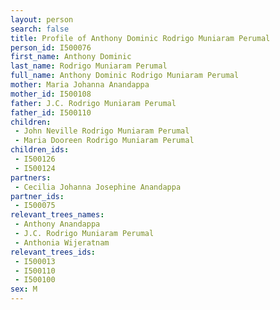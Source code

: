 ```yaml
---
layout: person
search: false
title: Profile of Anthony Dominic Rodrigo Muniaram Perumal
person_id: I500076
first_name: Anthony Dominic
last_name: Rodrigo Muniaram Perumal
full_name: Anthony Dominic Rodrigo Muniaram Perumal
mother: Maria Johanna Anandappa
mother_id: I500108
father: J.C. Rodrigo Muniaram Perumal
father_id: I500110
children:
 - John Neville Rodrigo Muniaram Perumal
 - Maria Dooreen Rodrigo Muniaram Perumal
children_ids:
 - I500126
 - I500124
partners:
 - Cecilia Johanna Josephine Anandappa
partner_ids:
 - I500075
relevant_trees_names:
 - Anthony Anandappa
 - J.C. Rodrigo Muniaram Perumal
 - Anthonia Wijeratnam
relevant_trees_ids:
 - I500013
 - I500110
 - I500100
sex: M
---
```


